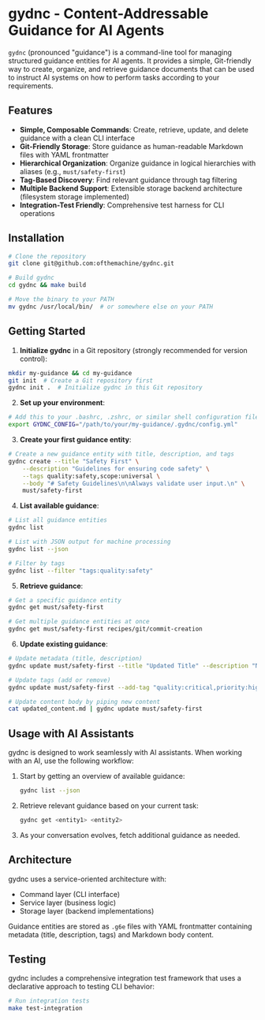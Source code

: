 # gydnc - Content-Addressable Guidance for AI Agents

`gydnc` (pronounced "guidance") is a command-line tool for managing structured guidance entities for AI agents. It provides a simple, Git-friendly way to create, organize, and retrieve guidance documents that can be used to instruct AI systems on how to perform tasks according to your requirements.

## Features

- **Simple, Composable Commands**: Create, retrieve, update, and delete guidance with a clean CLI interface
- **Git-Friendly Storage**: Store guidance as human-readable Markdown files with YAML frontmatter
- **Hierarchical Organization**: Organize guidance in logical hierarchies with aliases (e.g., `must/safety-first`)
- **Tag-Based Discovery**: Find relevant guidance through tag filtering
- **Multiple Backend Support**: Extensible storage backend architecture (filesystem storage implemented)
- **Integration-Test Friendly**: Comprehensive test harness for CLI operations

## Installation

```bash
# Clone the repository
git clone git@github.com:ofthemachine/gydnc.git

# Build gydnc
cd gydnc && make build

# Move the binary to your PATH
mv gydnc /usr/local/bin/  # or somewhere else on your PATH
```

## Getting Started

1. **Initialize gydnc** in a Git repository (strongly recommended for version control):

```bash
mkdir my-guidance && cd my-guidance
git init  # Create a Git repository first
gydnc init .  # Initialize gydnc in this Git repository
```

2. **Set up your environment**:

```bash
# Add this to your .bashrc, .zshrc, or similar shell configuration file
export GYDNC_CONFIG="/path/to/your/my-guidance/.gydnc/config.yml"
```

3. **Create your first guidance entity**:

```bash
# Create a new guidance entity with title, description, and tags
gydnc create --title "Safety First" \
    --description "Guidelines for ensuring code safety" \
    --tags quality:safety,scope:universal \
    --body "# Safety Guidelines\n\nAlways validate user input.\n" \
    must/safety-first
```

4. **List available guidance**:

```bash
# List all guidance entities
gydnc list

# List with JSON output for machine processing
gydnc list --json

# Filter by tags
gydnc list --filter "tags:quality:safety"
```

5. **Retrieve guidance**:

```bash
# Get a specific guidance entity
gydnc get must/safety-first

# Get multiple guidance entities at once
gydnc get must/safety-first recipes/git/commit-creation
```

6. **Update existing guidance**:

```bash
# Update metadata (title, description)
gydnc update must/safety-first --title "Updated Title" --description "New description"

# Update tags (add or remove)
gydnc update must/safety-first --add-tag "quality:critical,priority:high" --remove-tag "scope:universal"

# Update content body by piping new content
cat updated_content.md | gydnc update must/safety-first
```

## Usage with AI Assistants

gydnc is designed to work seamlessly with AI assistants. When working with an AI, use the following workflow:

1. Start by getting an overview of available guidance:
   ```bash
   gydnc list --json
   ```

2. Retrieve relevant guidance based on your current task:
   ```bash
   gydnc get <entity1> <entity2>
   ```

3. As your conversation evolves, fetch additional guidance as needed.

## Architecture

gydnc uses a service-oriented architecture with:

- Command layer (CLI interface)
- Service layer (business logic)
- Storage layer (backend implementations)

Guidance entities are stored as `.g6e` files with YAML frontmatter containing metadata (title, description, tags) and Markdown body content.

## Testing

gydnc includes a comprehensive integration test framework that uses a declarative approach to testing CLI behavior:

```bash
# Run integration tests
make test-integration
```
